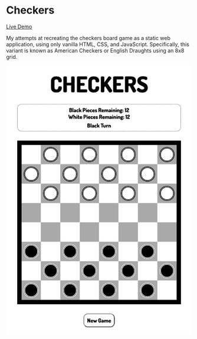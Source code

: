 # Checkers

[Live Demo](https://yhussain8.github.io/checkers/)

My attempts at recreating the checkers board game as a static web application, using only vanilla HTML, CSS, and JavaScript. Specifically, this variant is known as American Checkers or English Draughts using an 8x8 grid.

<img src="img/screenshot.png" />
